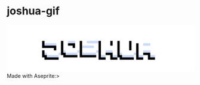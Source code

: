 # joshua-gif
<img src="https://raw.githubusercontent.com/joshabinal/joshua-gif/main/JOSHUA.gif">
Made with Aseprite:>
